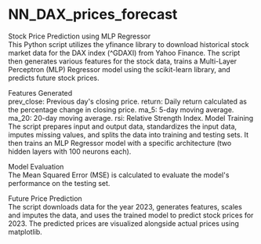 # NN_DAX_prices_forecast

Stock Price Prediction using MLP Regressor<br />
    This Python script utilizes the yfinance library to download historical stock market data for the DAX index (^GDAXI) from Yahoo Finance. The script then generates various features for the stock data, trains a Multi-Layer Perceptron (MLP) Regressor model using the scikit-learn library, and predicts future stock prices.

Features Generated <br />
    prev_close: Previous day's closing price.
    return: Daily return calculated as the percentage change in closing price.
    ma_5: 5-day moving average.
    ma_20: 20-day moving average.
    rsi: Relative Strength Index.
Model Training <br />
    The script prepares input and output data, standardizes the input data, imputes missing values, and splits the data into training and testing sets. It then trains an MLP Regressor model with a specific architecture (two hidden layers with 100 neurons each).

Model Evaluation <br />
    The Mean Squared Error (MSE) is calculated to evaluate the model's performance on the testing set.

Future Price Prediction <br />
    The script downloads data for the year 2023, generates features, scales and imputes the data, and uses the trained model to predict stock prices for 2023. The predicted prices are visualized alongside actual prices using matplotlib.
